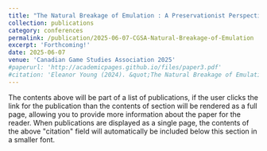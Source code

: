 ```yaml
---
title: "The Natural Breakage of Emulation : A Preservationist Perspective"
collection: publications
category: conferences
permalink: /publication/2025-06-07-CGSA-Natural-Breakage-of-Emulation
excerpt: 'Forthcoming!'
date: 2025-06-07
venue: 'Canadian Game Studies Association 2025'
#paperurl: 'http://academicpages.github.io/files/paper3.pdf'
#citation: 'Eleanor Young (2024). &quot;The Natural Breakage of Emulation : A Preservationist Perspective.&quot; <i>CGSA 2025, 1</i>.'
---
```


The contents above will be part of a list of publications, if the user clicks the link for the publication than the contents of section will be rendered as a full page, allowing you to provide more information about the paper for the reader. When publications are displayed as a single page, the contents of the above "citation" field will automatically be included below this section in a smaller font.
